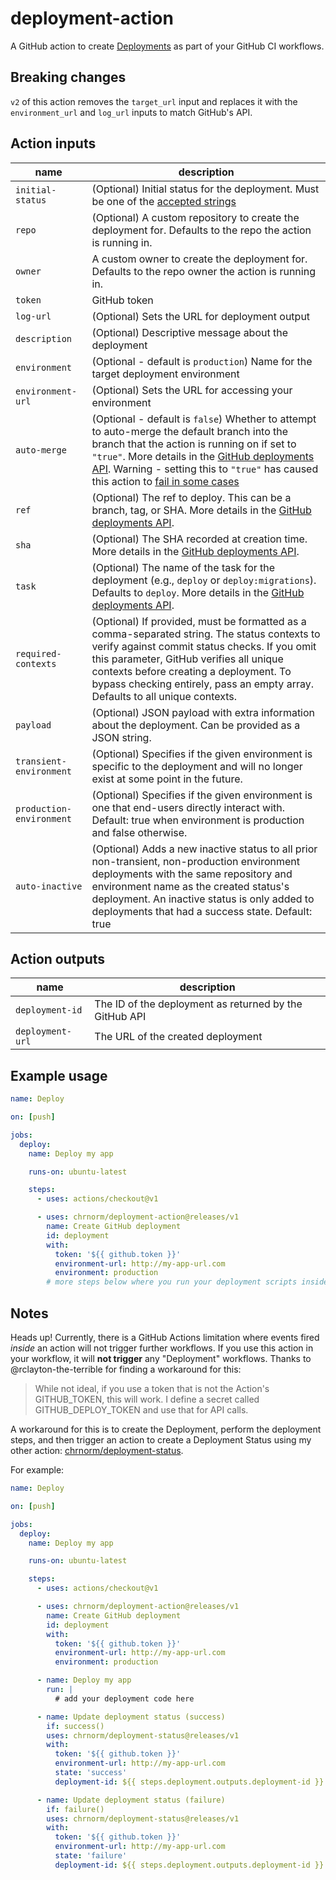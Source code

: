 # deployment-action

A GitHub action to create [Deployments](https://developer.github.com/v3/repos/deployments/) as part of your GitHub CI workflows.

## Breaking changes

`v2` of this action removes the `target_url` input and replaces it with the `environment_url` and `log_url` inputs to match GitHub's API.

## Action inputs

| name                     | description                                                                                                                                                                                                                                                                                                                                                                                                   |
| ------------------------ | ------------------------------------------------------------------------------------------------------------------------------------------------------------------------------------------------------------------------------------------------------------------------------------------------------------------------------------------------------------------------------------------------------------- |
| `initial-status`         | (Optional) Initial status for the deployment. Must be one of the [accepted strings](https://developer.github.com/v3/repos/deployments/#create-a-deployment-status)                                                                                                                                                                                                                                            |
| `repo`                   | (Optional) A custom repository to create the deployment for. Defaults to the repo the action is running in.                                                                                                                                                                                                                                                                                                   |
| `owner`                  | A custom owner to create the deployment for. Defaults to the repo owner the action is running in.                                                                                                                                                                                                                                                                                                             |
| `token`                  | GitHub token                                                                                                                                                                                                                                                                                                                                                                                                  |
| `log-url`                | (Optional) Sets the URL for deployment output                                                                                                                                                                                                                                                                                                                                                                 |
| `description`            | (Optional) Descriptive message about the deployment                                                                                                                                                                                                                                                                                                                                                           |
| `environment`            | (Optional - default is `production`) Name for the target deployment environment                                                                                                                                                                                                                                                                                                                               |
| `environment-url`        | (Optional) Sets the URL for accessing your environment                                                                                                                                                                                                                                                                                                                                                        |
| `auto-merge`             | (Optional - default is `false`) Whether to attempt to auto-merge the default branch into the branch that the action is running on if set to `"true"`. More details in the [GitHub deployments API](https://developer.github.com/v3/repos/deployments/#parameters-1). Warning - setting this to `"true"` has caused this action to [fail in some cases](https://github.com/chrnorm/deployment-action/issues/1) |
| `ref`                    | (Optional) The ref to deploy. This can be a branch, tag, or SHA. More details in the [GitHub deployments API](https://developer.github.com/v3/repos/deployments/#parameters-1).                                                                                                                                                                                                                               |
| `sha`                    | (Optional) The SHA recorded at creation time. More details in the [GitHub deployments API](https://developer.github.com/v3/repos/deployments/#parameters-1).                                                                                                                                                                                                                                                  |
| `task`                   | (Optional) The name of the task for the deployment (e.g., `deploy` or `deploy:migrations`). Defaults to `deploy`. More details in the [GitHub deployments API](https://developer.github.com/v3/repos/deployments/#parameters-1).                                                                                                                                                                              |
| `required-contexts`      | (Optional) If provided, must be formatted as a comma-separated string. The status contexts to verify against commit status checks. If you omit this parameter, GitHub verifies all unique contexts before creating a deployment. To bypass checking entirely, pass an empty array. Defaults to all unique contexts.                                                                                           |
| `payload`                | (Optional) JSON payload with extra information about the deployment. Can be provided as a JSON string.                                                                                                                                                                                                                                                                                                        |
| `transient-environment`  | (Optional) Specifies if the given environment is specific to the deployment and will no longer exist at some point in the future.                                                                                                                                                                                                                                                                             |
| `production-environment` | (Optional) Specifies if the given environment is one that end-users directly interact with. Default: true when environment is production and false otherwise.                                                                                                                                                                                                                                                 |
| `auto-inactive`          | (Optional) Adds a new inactive status to all prior non-transient, non-production environment deployments with the same repository and environment name as the created status's deployment. An inactive status is only added to deployments that had a success state. Default: true                                                                                                                            |

## Action outputs

| name             | description                                            |
| ---------------- | ------------------------------------------------------ |
| `deployment-id`  | The ID of the deployment as returned by the GitHub API |
| `deployment-url` | The URL of the created deployment                      |

## Example usage

```yaml
name: Deploy

on: [push]

jobs:
  deploy:
    name: Deploy my app

    runs-on: ubuntu-latest

    steps:
      - uses: actions/checkout@v1

      - uses: chrnorm/deployment-action@releases/v1
        name: Create GitHub deployment
        id: deployment
        with:
          token: '${{ github.token }}'
          environment-url: http://my-app-url.com
          environment: production
        # more steps below where you run your deployment scripts inside the same action
```

## Notes

Heads up! Currently, there is a GitHub Actions limitation where events fired _inside_ an action will not trigger further workflows. If you use this action in your workflow, it will **not trigger** any "Deployment" workflows. Thanks to @rclayton-the-terrible for finding a workaround for this:

> While not ideal, if you use a token that is not the Action's GITHUB_TOKEN, this will work. I define a secret called GITHUB_DEPLOY_TOKEN and use that for API calls.

A workaround for this is to create the Deployment, perform the deployment steps, and then trigger an action to create a Deployment Status using my other action: [chrnorm/deployment-status](https://github.com/chrnorm/deployment-status).

For example:

```yaml
name: Deploy

on: [push]

jobs:
  deploy:
    name: Deploy my app

    runs-on: ubuntu-latest

    steps:
      - uses: actions/checkout@v1

      - uses: chrnorm/deployment-action@releases/v1
        name: Create GitHub deployment
        id: deployment
        with:
          token: '${{ github.token }}'
          environment-url: http://my-app-url.com
          environment: production

      - name: Deploy my app
        run: |
          # add your deployment code here

      - name: Update deployment status (success)
        if: success()
        uses: chrnorm/deployment-status@releases/v1
        with:
          token: '${{ github.token }}'
          environment-url: http://my-app-url.com
          state: 'success'
          deployment-id: ${{ steps.deployment.outputs.deployment-id }}

      - name: Update deployment status (failure)
        if: failure()
        uses: chrnorm/deployment-status@releases/v1
        with:
          token: '${{ github.token }}'
          environment-url: http://my-app-url.com
          state: 'failure'
          deployment-id: ${{ steps.deployment.outputs.deployment-id }}
```
